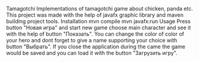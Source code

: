  Tamagotchi
 Implementations of tamagotchi game about chicken, panda etc.
 This project was made with the help of javafx graphic library and maven building project tools.
 Installation
 mvn compile
 mvn javafx:run
 Usage
 Press button "Новая игра" and start new game choose main character and see it with the help of button "Показать".
 You can change the color of color of your hero and dont forget to give a name supporting your choice with
 button "Выбрать". If you close the application during the came the game would be saved and you can load it with
 the button "Загрузить игру".
